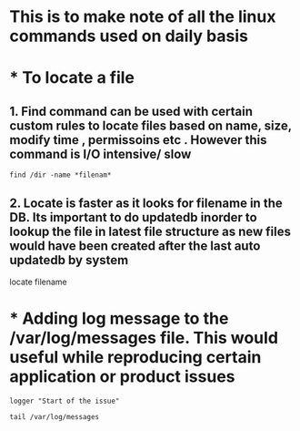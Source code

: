 # This is to make note of all the linux commands used on daily basis 

# * To locate a file
## 1. Find command can be used with certain custom rules to locate files based on name, size, modify time , permissoins etc . However this command is I/O intensive/ slow 
`find /dir -name *filenam*`

## 2. Locate is faster as it looks for filename in the DB. Its important to do updatedb inorder to lookup the file in latest file structure as new files would have been created after the last auto updatedb by system 
locate filename


# * Adding log message to the /var/log/messages file. This would useful while reproducing certain application or product issues 
```
logger "Start of the issue" 

tail /var/log/messages 
```
